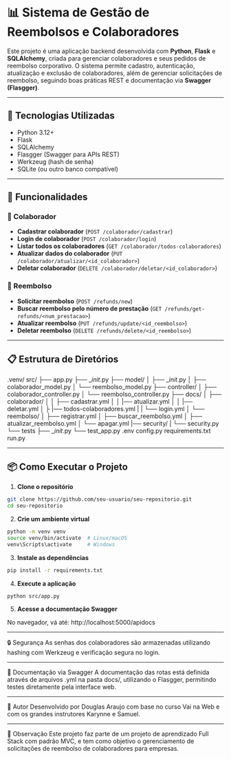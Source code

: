 # 📊 Sistema de Gestão de Reembolsos e Colaboradores

Este projeto é uma aplicação backend desenvolvida com **Python**, **Flask** e **SQLAlchemy**, criada para gerenciar colaboradores e seus pedidos de reembolso corporativo. O sistema permite cadastro, autenticação, atualização e exclusão de colaboradores, além de gerenciar solicitações de reembolso, seguindo boas práticas REST e documentação via **Swagger (Flasgger)**.

---

## 📌 Tecnologias Utilizadas

- Python 3.12+
- Flask
- SQLAlchemy
- Flasgger (Swagger para APIs REST)
- Werkzeug (hash de senha)
- SQLite (ou outro banco compatível)

---

## 📖 Funcionalidades

### 🔹 Colaborador

- **Cadastrar colaborador** (`POST /colaborador/cadastrar`)
- **Login de colaborador** (`POST /colaborador/login`)
- **Listar todos os colaboradores** (`GET /colaborador/todos-colaboradores`)
- **Atualizar dados do colaborador** (`PUT /colaborador/atualizar/<id_colaborador>`)
- **Deletar colaborador** (`DELETE /colaborador/deletar/<id_colaborador>`)

### 🔸 Reembolso

- **Solicitar reembolso** (`POST /refunds/new`)
- **Buscar reembolso pelo número de prestação** (`GET /refunds/get-refunds/<num_prestacao>`)
- **Atualizar reembolso** (`PUT /refunds/update/<id_reembolso>`)
- **Deletar reembolso** (`DELETE /refunds/delete/<id_reembolso>`)

---

## 📋 Estrutura de Diretórios
.venv/
src/
├── app.py
├── __init_.py
├── model/
│  ├── __init_.py
│  ├── colaborador_model.py
│  └── reembolso_model.py
├── controller/
│  ├── colaborador_controller.py
│  └── reembolso_controller.py
├── docs/
│ ├── colaborador/
│ │  ├── cadastrar.yml
│ │  |── atualizar.yml
│ │  |── deletar.yml
│ ├  |── todos-colaboradores.yml
| |  └── login.yml
│ └── reembolso/
│    ├── registrar.yml
│    ├── buscar_reembolso.yml
│    ├── atualizar_reembolso.yml
│    └── apagar.yml
|── security/
|   └── security.py
└── tests
    ├── __init_.py
    └── test_app.py
.env
config.py
requirements.txt
run.py

---

## 📦 Como Executar o Projeto

1. **Clone o repositório**

```bash
git clone https://github.com/seu-usuario/seu-repositorio.git
cd seu-repositorio
```
2. **Crie um ambiente virtual**
```bash
python -m venv venv
source venv/bin/activate  # Linux/macOS
venv\Scripts\activate     # Windows
```
3. **Instale as dependências**
```bash
pip install -r requirements.txt
```
4. **Execute a aplicação**
```bash
python src/app.py
```
5. **Acesse a documentação Swagger**

No navegador, vá até:
http://localhost:5000/apidocs

---
🔒 Segurança
As senhas dos colaboradores são armazenadas utilizando hashing com Werkzeug e verificação segura no login.

---
📑 Documentação via Swagger
A documentação das rotas está definida através de arquivos .yml na pasta docs/, utilizando o Flasgger, permitindo testes diretamente pela interface web.

---
🎨 Autor
Desenvolvido por Douglas Araujo com base no curso Vai na Web e com os grandes instrutores Karynne e Samuel. 

---
📌 Observação
Este projeto faz parte de um projeto de aprendizado Full Stack com padrão MVC, e tem como objetivo o gerenciamento de solicitações de reembolso de colaboradores para empresas.